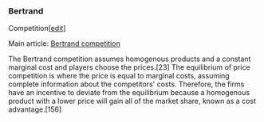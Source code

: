 ### Bertrand
Competition[[edit](/w/index.php?title=Game\_theory&action=edit&section=45 "Edit
section: Bertrand Competition")]

Main article: [Bertrand competition](/wiki/Bertrand\_competition "Bertrand
competition")

The Bertrand competition assumes homogenous products and a constant marginal
cost and players choose the prices.[23] The equilibrium of price competition
is where the price is equal to marginal costs, assuming complete information
about the competitors' costs. Therefore, the firms have an incentive to
deviate from the equilibrium because a homogenous product with a lower price
will gain all of the market share, known as a cost advantage.[156]
